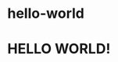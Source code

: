 # hello-world
<html>
<body>
<link rel = "stylesheet" href=" styles.css">
  <h1>HELLO WORLD!</h1>
</body>
</html>
